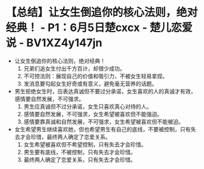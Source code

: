 # 【总结】让女生倒追你的核心法则，绝对经典！ - P1：6月5日楚cxcx - 楚儿恋爱说 - BV1XZ4y147jn

-   让女生倒追你的核心法则，绝对经典！
    1.  兄弟们追女生付出千方百计，却很少成功。
    2.  不可控法则：展现自己的价值和吸引力，不被女生轻易拿捏。
    3.  发消息要勾起女生好奇或有意义，避免毫无营养的话题。
-   男生拒绝女生时，应表达真诚但不要过分承诺，女生喜欢的人的真诚才有效，感情要自然发展，不可强求。
    1.  男生应真诚但不过分承诺，女生只喜欢真心对待的人。
    2.  感情要自然发展，不可强求，女生希望被喜欢但不能强迫。
    3.  感情要靠真诚和自然发展，不可强求，女生希望被喜欢但不能被迫。
-   女生希望男生继续喜欢她，但也希望男生有自己的底线，不要被控制，只有失去才会珍惜，最终两人确定了恋爱关系。
    1.  女生希望被喜欢但不希望控制，只有失去才会珍惜。
    2.  男生要有底线，不被控制，只有失去才会珍惜。
    3.  最终两人确定了恋爱关系，只有失去才会珍惜。